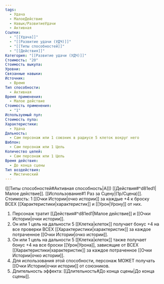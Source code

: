 ```yaml
---
tags:
  - Удача
  - МалоеДействие
  - Навык/РазвитиеУдачи
  - Активная
Ссылки:
  - "[[Удача]]"
  - "[[Развитие удачи (УДЧ)]]"
  - "[[Типы способностей]]"
  - "[[Действия]]"
Категория: "[[Развитие удачи (УДЧ)]]"
Стоимость: "20"
Стоимость выкупа: 
Уровни: 
Связанные навыки: 
Источник:
  - Время
Тип способности:
  - Активная
Время применения:
  - Малое действие
Стоимость применения:
  - "1"
Используемый пул: 
Стоимость пула: 
Характеристики:
  - Удача
Дальность:
  - Сам персонаж или 1 союзник в радиусе 5 клеток вокруг него
Шаблон:
  - Сам персонаж или 1 Цель
Количество целей:
  - Сам персонаж или 1 Цель
Время действия:
  - До конца сцены
Тип воздействия:
  - Мистический
---
```

([[Типы способностей#Активная способность|А]]) [[Действия#^d81ed1|Малое действие]]. [[Использование#1 Раз за Сцену|(1р/Сцена)]]. Стоимость: 1 [[Очки Истории|очко истории]] за каждые +4 к броску ВСЕХ [[Характеристики|характеристик]] и [[Урон|Урону]] от них. 

1. Персонаж тратит [[Действия#^d81ed1|Малое действие]] и [[Очки Истории|очки истории]].
2. Он или 1 цель на дальности 5 [[Клетка|клеток]] получает бонус +4 на все проверки ВСЕХ [[Характеристики|характеристик]] за каждое потраченное [[Очки Истории|очко истории]].
3. Он или 1 цель на дальности 5 [[Клетка|клеток]] также получает бонус +4 на все броски [[Урон|Урона]], зависящие от ВСЕХ [[Характеристики|характеристик]] за каждое потраченное [[Очки Истории|очко истории]].
4. Для использования этой способности, персонаж МОЖЕТ получать [[Очки Истории|очки истории]] от союзников. 
5. Длительность эффекта: [[Длительность#До конца сцены|До конца сцены]].
